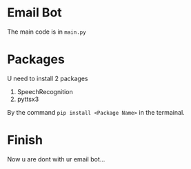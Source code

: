 # Email Bot
The main code is in ``main.py``
# Packages
U need to install 2 packages
1) SpeechRecognition
2) pyttsx3

By the command ``pip install <Package Name>`` in the termainal.

# Finish
Now u are dont with ur email bot...

